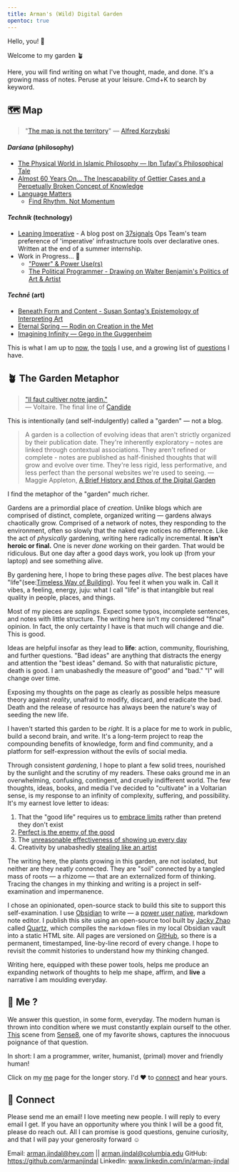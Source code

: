 ```yaml
---
title: Arman's (Wild) Digital Garden
opentoc: true
---
```

Hello, you! 👋

Welcome to my garden 🪴 

Here, you will find writing on what I've thought, made, and done. It's a growing mass of notes. Peruse at your leisure. Cmd+K to search by keyword.

## 🗺️ Map 

> "[The map is not the territory](https://en.wikipedia.org/wiki/Map%E2%80%93territory_relation)" — [Alfred Korzybski](https://en.wikipedia.org/wiki/Alfred_Korzybski "Alfred Korzybski") 
####  *Darśana* (philosophy)
- [The Physical World in Islamic Philosophy — Ibn Tufayl's Philosophical Tale](digital-garden/philosophy/Ibn-Tufayl.md)
- [Almost 60 Years On... The Inescapability of Gettier Cases and a Perpetually Broken Concept of Knowledge](digital-garden/philosophy/The-Inescapability-of-Gettier%20Cases.md)
- [Language Matters](digital-garden/philosophy/Language-Matters.md)
	- [Find Rhythm. Not Momentum](digital-garden/philosophy/Rhythm-Not-Momentum.md)
#### *Technik* (technology) 
- [Leaning Imperative](https://dev.37signals.com/leaning-imperative/) - A blog post on [37signals](https://37signals.com/) Ops Team's team preference of  'imperative' infrastructure tools over declarative ones. Written at the end of a summer internship. 
- Work in Progress... 🌿
	- ["Power" & Power Use(rs)](digital-garden/technology/Independent%20Study/Power%20&%20Power%20User%20-%20Prospectus.md) 
	-  [The Political Programmer - Drawing on Walter Benjamin's Politics of Art & Artist](digital-garden/technology/The-Political-Programmer.md)
####  *Technē* (art)
- [Beneath Form and Content - Susan Sontag's Epistemology of Interpreting Art](digital-garden/philosophy/Beyond-Form-Content.md)
- [Eternal Spring — Rodin on Creation in the Met](digital-garden/art/Rodin/Eternal%20Spring%20—%20A%20Formal%20Analysis%20of%20Rodin.md)
- [Imagining Infinity — Gego in the Guggenheim](digital-garden/art/Geggo/Imagining%20Infinity%20—%20Gego.md)

This is what I am up to [now](digital-garden/now.md), the [tools](digital-garden/Tools.md) I use, and a growing list of [questions](digital-garden/Questions.md) I have. 

## 🪴 The Garden Metaphor 

> [ "Il faut cultiver notre jardin."](https://www.theschooloflife.com/article/cultivate-own-garden-voltaire/)  
> — Voltaire. The final line of [Candide](https://en.wikipedia.org/wiki/Candide)

This is intentionally (and self-indulgently) called a "garden" — not a blog. 

> A garden is a collection of evolving ideas that aren't strictly organized by their publication date. They're inherently exploratory – notes are linked through contextual associations. They aren't refined or complete - notes are published as half-finished thoughts that will grow and evolve over time. They're less rigid, less performative, and less perfect than the personal websites we're used to seeing.
> — Maggie Appleton, [A Brief History and Ethos of the Digital Garden](https://maggieappleton.com/garden-history)

I find the metaphor of the "garden" much richer. 

Gardens are a primordial place of *creation*. Unlike blogs which are comprised of distinct, complete, organized writing — gardens always chaotically grow. Comprised of a network of notes, they responding to the environment, often so slowly that the naked eye notices no difference. Like the act of *physically* gardening, writing here radically incremental. **It isn't heroic or final.**  One is never *done* working on their garden. That would be ridiculous. But one day after a good days work,  you look up (from your laptop) and see something alive. 

By gardening here, I hope to bring these pages *alive*. The best places have "life"(see:[Timeless Way of Building](https://en.wikipedia.org/wiki/The_Timeless_Way_of_Building)). You feel it when you walk in. Call it vibes, a feeling, energy, juju: what I call "life" is that intangible but real quality in people, places, and things. 

Most of my pieces are *saplings.* Expect some typos, incomplete sentences, and notes with little structure. The writing here isn't my considered "final" opinion. In fact, the only certainty I have is that much will change and die. This is good. 

Ideas are helpful insofar as they lead to **life**: action, community, flourishing, and further questions. "Bad ideas" are anything that distracts the energy and attention the "best ideas" demand. So with that naturalistic picture, death is good. I am unabashedly the measure of"good" and "bad."  "I" will change over time.

Exposing my thoughts on the page as clearly as possible helps measure theory against *reality*, unafraid to modify, discard, and eradicate the bad. Death  and the release of resource has always been the nature's way of seeding the new life. 

I haven't started this garden to be *right*. It is a place for me to work in public, build a second brain, and write. It's a long-term project to reap the compounding benefits of knowledge, form and find community, and a platform for self-expression without the evils of social media. 

Through consistent *gardening*, I hope to plant a few solid trees, nourished by the sunlight and the scrutiny of my readers. These oaks ground me in an overwhelming, confusing, contingent, and cruelly indifferent world. The few thoughts, ideas, books, and media I've decided to "cultivate" in a Voltarian sense, is my response to an infinity of complexity, suffering, and possibility. It's my earnest love letter to ideas: 
1. That the "good life" requires us to [embrace limits](https://www.oliverburkeman.com/the-imperfectionist) rather than pretend they don't exist
2. [Perfect is the enemy of the good](https://en.wikipedia.org/wiki/Perfect_is_the_enemy_of_good) 
3. The [unreasonable effectiveness of showing up every day](https://typesense.org/blog/the-unreasonable-effectiveness-of-just-showing-up-everyday/)
4. Creativity by unabashedly [stealing like an artist](https://en.wikipedia.org/wiki/Steal_Like_an_Artist)

The writing here, the plants growing in this garden, are not isolated, but neither are they neatly connected. They are  "soil" connected by a tangled mass of roots — a rhizome — that are an externalized form of thinking. Tracing the changes in my thinking and writing is a project in self-examination and impermanence. 

I chose an opinionated, open-source stack to build this site to support this self-examination. I use [Obsidian](https://obsidian.md/) to write — a [power user native](digital-garden/technology/Independent%20Study/Power%20&%20Power%20User%20-%20Prospectus.md), markdown note editor.  I publish this site using an open-source tool built by [Jacky Zhao](https://jzhao.xyz/) called [Quartz](https://github.com/jackyzha0/quartz#quartz), which compiles the `markdown` files in my local Obsidian vault into a static HTML site. All pages are versioned on [GitHub](https://github.com/armanjindal/armanjindal.github.io/commit/hugo), so there is a permanent, timestamped, line-by-line record of every change. I hope to revisit the commit histories to understand how my thinking changed. 

Writing here, equipped with these power tools, helps me produce an expanding network of thoughts to help me shape, affirm, and **live** a narrative I am moulding everyday. 
## 🧐 Me ?

We answer this question, in some form, everyday. The modern human is thrown into condition where we must constantly explain ourself to the other. [This](https://www.youtube.com/watch?t=70&v=fR5-x7v7UkE&feature=youtu.be) scene from [Sense8](https://en.wikipedia.org/wiki/Sense8), one of my favorite shows, captures the innocuous poignance of that question. 

In short: I am a programmer, writer, humanist, (primal) mover and friendly human! 

Click on my [me](digital-garden/me.md) page for the longer story.  I'd ❤️ to [connect](https://armanjindal.github.io/#-connect) and hear yours. 
## 🔗 Connect 

Please send me an email! I love meeting new people. I will reply to every email I get. If you have an opportunity where you think I will be a good fit, please do reach out. All I can promise is good questions, genuine curiosity, and that I will pay your generosity forward ☺️

Email: arman.jindal@hey.com || arman.jindal@columbia.edu
GitHub: https://github.com/armanjindal
LinkedIn: www.linkedin.com/in/arman-jindal

